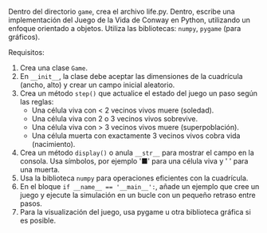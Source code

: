 Dentro del directorio `game`, crea el archivo life.py.
Dentro, escribe una implementación del Juego de la Vida de Conway en Python, utilizando un enfoque orientado a objetos.
Utiliza las bibliotecas: `numpy`, `pygame` (para gráficos).

Requisitos:
1.  Crea una clase `Game`.
2.  En `__init__`, la clase debe aceptar las dimensiones de la cuadrícula (ancho, alto) y crear un campo inicial aleatorio.
3.  Crea un método `step()` que actualice el estado del juego un paso según las reglas:
    - Una célula viva con < 2 vecinos vivos muere (soledad).
    - Una célula viva con 2 o 3 vecinos vivos sobrevive.
    - Una célula viva con > 3 vecinos vivos muere (superpoblación).
    - Una célula muerta con exactamente 3 vecinos vivos cobra vida (nacimiento).
4.  Crea un método `display()` o anula `__str__` para mostrar el campo en la consola. Usa símbolos, por ejemplo '■' para una célula viva y ' ' para una muerta.
5.  Usa la biblioteca `numpy` para operaciones eficientes con la cuadrícula.
6.  En el bloque `if __name__ == '__main__':`, añade un ejemplo que cree un juego y ejecute la simulación en un bucle con un pequeño retraso entre pasos.
7.  Para la visualización del juego, usa pygame u otra biblioteca gráfica si es posible.